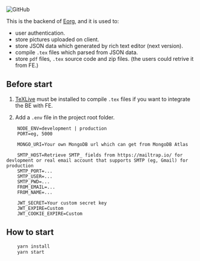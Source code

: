![GitHub](https://img.shields.io/github/license/zhyd1997/Eorg-Server)

This is the backend of [Eorg](https://github.com/zhyd1997/Eorg), and it is used to:

- user authentication.
- store pictures uploaded on client.
- store JSON data which generated by rich text editor (next version).
- compile `.tex` files which parsed from JSON data.
- store `pdf` files, `.tex` source code and zip files. (the users could retrive it from FE.)

## Before start

1. [TeXLive](https://www.tug.org/texlive/) must be installed to compile `.tex` files if
   you want to integrate the BE with FE.

2. Add a `.env` file in the project root folder.

```env
	NODE_ENV=development | production
	PORT=eg, 5000

	MONGO_URI=Your own MongoDB url which can get from MongoDB Atlas

	SMTP_HOST=Retrieve SMTP_ fields from https://mailtrap.io/ for devlopment or real email account that supports SMTP (eg, Gmail) for production
	SMTP_PORT=...
	SMTP_USER=...
	SMTP_PWD=...
	FROM_EMAIL=...
	FROM_NAME=...

	JWT_SECRET=Your custom secret key
	JWT_EXPIRE=Custom
	JWT_COOKIE_EXPIRE=Custom
```

## How to start

```bash
	yarn install
	yarn start
```
